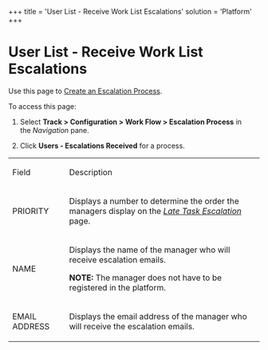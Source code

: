 +++
title = 'User List - Receive Work List Escalations'
solution = 'Platform'
+++

# User List - Receive Work List Escalations

<div class="use">

Use this page to [Create an Escalation
Process](../Use_Cases/Create_an_Escalation_Process).

</div>

To access this page:

1.  Select **Track \> Configuration \> Work Flow \> Escalation
    Process** in the *Navigation* pane.

2.  Click **Users - Escalations Received** for a process.

<table>
<tbody>
<tr class="odd">
<td><p>Field</p></td>
<td><p>Description</p></td>
</tr>
<tr class="even">
<td><p>PRIORITY</p></td>
<td><p>Displays a number to determine the order the managers display on the <em><a href="Late_Task_Escalation">Late Task Escalation</a></em> page.</p></td>
</tr>
<tr class="odd">
<td><p>NAME</p></td>
<td><p>Displays the name of the manager who will receive escalation emails.</p>
<p><strong>NOTE:</strong> The manager does not have to be registered in the platform.</p></td>
</tr>
<tr class="even">
<td><p>EMAIL ADDRESS</p></td>
<td><p>Displays the email address of the manager who will receive the escalation emails.</p></td>
</tr>
</tbody>
</table>
